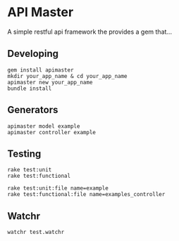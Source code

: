 API Master
==========

A simple restful api framework the provides a gem that...

Developing
----------

    gem install apimaster
    mkdir your_app_name & cd your_app_name
    apimaster new your_app_name
    bundle install

Generators
----------

    apimaster model example
    apimaster controller example

Testing
-------

    rake test:unit
    rake test:functional

    rake test:unit:file name=example
    rake test:functional:file name=examples_controller

Watchr
------

    watchr test.watchr

